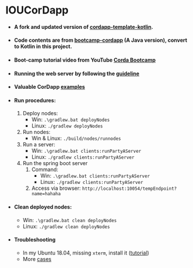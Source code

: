 # IOUCorDapp

* #### A fork and updated version of [cordapp-template-kotlin](https://github.com/corda/cordapp-template-kotlin).  

* #### Code contents are from [bootcamp-cordapp](https://github.com/corda/bootcamp-cordapp) (A Java version), convert to Kotlin in this project.  

* #### Boot-camp tutorial video from YouTube [Corda Bootcamp](https://www.youtube.com/playlist?list=PLi1PppB3-YrWXZEtOnp0pyLnnP2zjJCZe)  

* #### Running the web server by following the [guideline](https://github.com/corda/samples/blob/release-V4/spring-webserver/README.md)  

* #### Valuable CorDapp [examples](https://github.com/corda/samples)

* #### Run procedures:
    1. Deploy nodes: 
       * Win: `.\gradlew.bat deployNodes` 
       * Linux: `./gradlew deployNodes`  
    2. Run nodes: 
       * Win & Linux: `./build/nodes/runnodes`
    3. Run a server: 
       * Win: `.\gradlew.bat clients:runPartyAServer`
       * Linux: `./gradlew clients:runPartyAServer`  
    4. Run the spring boot server
       1. Command: 
          * Win: `.\gradlew.bat clients:runPartyAServer`  
          * Linux: `./gradlew clients:runPartyAServer`
       2. Access via browser: `http://localhost:10054/tempEndpoint?name=hahaha`

* #### Clean deployed nodes: 
    * Win: `.\gradlew.bat clean deployNodes`  
    * Linux: `./gradlew clean deployNodes`  

* #### Troubleshooting
  * In my Ubuntu 18.04, missing `xterm`, install it ([tutorial](https://zoomadmin.com/HowToInstall/UbuntuPackage/xterm))
  * More [cases](https://docs.corda.net/releases/M15-RC03/troubleshooting.html)  
  
